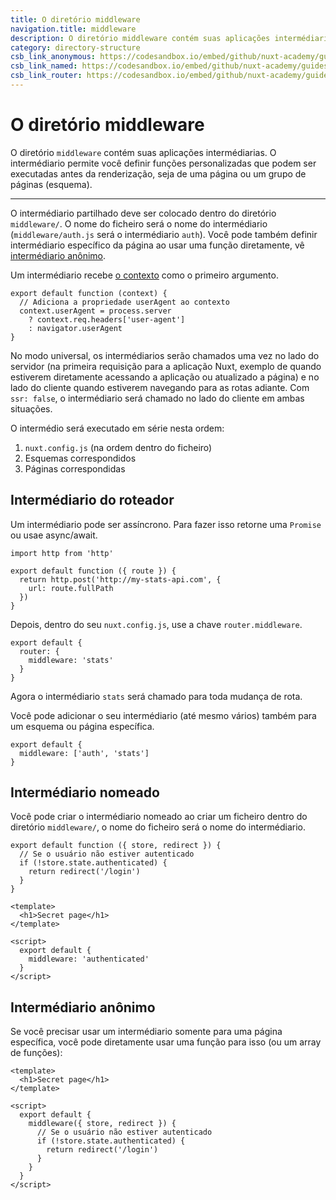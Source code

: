 ```yaml
---
title: O diretório middleware
navigation.title: middleware
description: O diretório middleware contém suas aplicações intermédiarias. O intermédiario permite você definir funções personalizadas que podem ser executadas antes da renderização, seja de uma página ou um grupo de páginas (esquema).
category: directory-structure
csb_link_anonymous: https://codesandbox.io/embed/github/nuxt-academy/guides-examples/tree/master/04_directory_structure/09_middleware_anonymous?fontsize=14&hidenavigation=1&theme=dark
csb_link_named: https://codesandbox.io/embed/github/nuxt-academy/guides-examples/tree/master/04_directory_structure/09_middleware_named?fontsize=14&hidenavigation=1&theme=dark
csb_link_router: https://codesandbox.io/embed/github/nuxt-academy/guides-examples/tree/master/04_directory_structure/09_middleware_router?fontsize=14&hidenavigation=1&theme=dark
---
```

# O diretório middleware

O diretório `middleware` contém suas aplicações intermédiarias. O intermédiario permite você definir funções personalizadas que podem ser executadas antes da renderização, seja de uma página ou um grupo de páginas (esquema).

---

O intermédiario partilhado deve ser colocado dentro do diretório `middleware/`. O nome do ficheiro será o nome do intermédiario (`middleware/auth.js` será o intermédiario `auth`). Você pode também definir intermédiario específico da página ao usar uma função diretamente, vê [intermédiario anônimo](/examples/middlewares/anonymous).

Um intermédiario recebe [o contexto](/docs/internals-glossary/context) como o primeiro argumento.

```js{}[middleware/user-agent.js]
export default function (context) {
  // Adiciona a propriedade userAgent ao contexto
  context.userAgent = process.server
    ? context.req.headers['user-agent']
    : navigator.userAgent
}
```

No modo universal, os intermédiarios serão chamados uma vez no lado do servidor (na primeira requisição para a aplicação Nuxt, exemplo de quando estiverem diretamente acessando a aplicação ou atualizado a página) e no lado do cliente quando estiverem navegando para as rotas adiante. Com `ssr: false`, o intermédiario será chamado no lado do cliente em ambas situações.

O intermédio será executado em série nesta ordem:

1. `nuxt.config.js` (na ordem dentro do ficheiro)
2. Esquemas correspondidos
3. Páginas correspondidas

## Intermédiario do roteador

Um intermédiario pode ser assíncrono. Para fazer isso retorne uma `Promise` ou usae async/await.

```js{}[middleware/stats.js]
import http from 'http'

export default function ({ route }) {
  return http.post('http://my-stats-api.com', {
    url: route.fullPath
  })
}
```

Depois, dentro do seu `nuxt.config.js`, use a chave `router.middleware`.

```js{}[nuxt.config.js]
export default {
  router: {
    middleware: 'stats'
  }
}
```

Agora o intermédiario `stats` será chamado para toda mudança de rota.

Você pode adicionar o seu intermédiario (até mesmo vários) também para um esquema ou página específica.

```js{}[pages/index.vue / layouts/default.vue]
export default {
  middleware: ['auth', 'stats']
}
```

## Intermédiario nomeado

Você pode criar o intermédiario nomeado ao criar um ficheiro dentro do diretório `middleware/`, o nome do ficheiro será o nome do intermédiario.

```js{}[middleware/authenticated.js]
export default function ({ store, redirect }) {
  // Se o usuário não estiver autenticado
  if (!store.state.authenticated) {
    return redirect('/login')
  }
}
```

```html{}[pages/secret.vue]
<template>
  <h1>Secret page</h1>
</template>

<script>
  export default {
    middleware: 'authenticated'
  }
</script>
```

## Intermédiario anônimo

Se você precisar usar um intermédiario somente para uma página específica, você pode diretamente usar uma função para isso (ou um array de funções):

```html{}[pages/secret.vue]
<template>
  <h1>Secret page</h1>
</template>

<script>
  export default {
    middleware({ store, redirect }) {
      // Se o usuário não estiver autenticado
      if (!store.state.authenticated) {
        return redirect('/login')
      }
    }
  }
</script>
```
